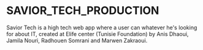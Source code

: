# SAVIOR_TECH_PRODUCTION
Savior Tech is a high tech web app where a user can whatever he's looking for about IT, created at Elife center (Tunisie Foundation) by  Anis Dhaoui, Jamila Nouri, Radhouen Somrani and Marwen Zakraoui.
